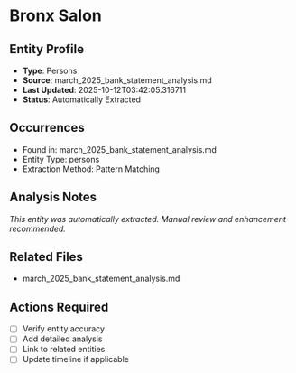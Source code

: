 # Bronx Salon

## Entity Profile
- **Type**: Persons
- **Source**: march_2025_bank_statement_analysis.md
- **Last Updated**: 2025-10-12T03:42:05.316711
- **Status**: Automatically Extracted

## Occurrences
- Found in: march_2025_bank_statement_analysis.md
- Entity Type: persons
- Extraction Method: Pattern Matching

## Analysis Notes
*This entity was automatically extracted. Manual review and enhancement recommended.*

## Related Files
- march_2025_bank_statement_analysis.md

## Actions Required
- [ ] Verify entity accuracy
- [ ] Add detailed analysis
- [ ] Link to related entities
- [ ] Update timeline if applicable
